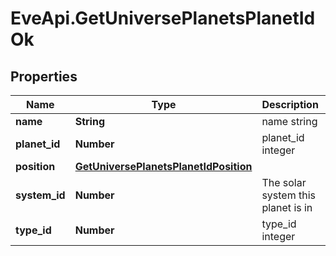 # EveApi.GetUniversePlanetsPlanetIdOk

## Properties
Name | Type | Description | Notes
------------ | ------------- | ------------- | -------------
**name** | **String** | name string | 
**planet_id** | **Number** | planet_id integer | 
**position** | [**GetUniversePlanetsPlanetIdPosition**](GetUniversePlanetsPlanetIdPosition.md) |  | 
**system_id** | **Number** | The solar system this planet is in | 
**type_id** | **Number** | type_id integer | 


